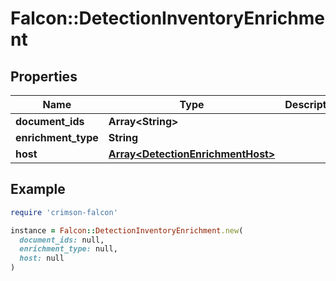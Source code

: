 # Falcon::DetectionInventoryEnrichment

## Properties

| Name | Type | Description | Notes |
| ---- | ---- | ----------- | ----- |
| **document_ids** | **Array&lt;String&gt;** |  | [optional] |
| **enrichment_type** | **String** |  | [optional] |
| **host** | [**Array&lt;DetectionEnrichmentHost&gt;**](DetectionEnrichmentHost.md) |  | [optional] |

## Example

```ruby
require 'crimson-falcon'

instance = Falcon::DetectionInventoryEnrichment.new(
  document_ids: null,
  enrichment_type: null,
  host: null
)
```

